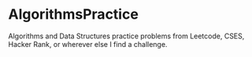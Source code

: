 # AlgorithmsPractice
Algorithms and Data Structures practice problems from Leetcode, CSES, Hacker Rank, or wherever else I find a challenge.
